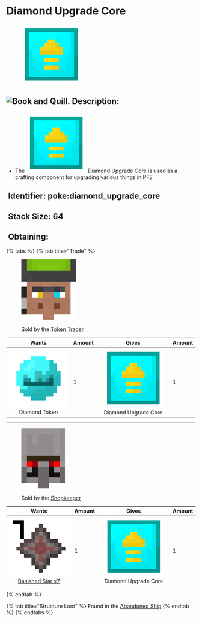 # Diamond Upgrade Core

<figure><img src="https://github.com/ItsMePok/PFE/blob/wikiAssets/wikiMain/diamond_upgrade_core.png?raw=true" alt=""><figcaption></figcaption></figure>

## <img src="https://minecraft.wiki/images/Book_and_Quill_JE2_BE2.png?2128f" alt="Book and Quill." data-size="line"> Description: <a href="#description" id="description"></a>

* The <img src="https://github.com/ItsMePok/PFE/blob/wikiAssets/wikiMain/diamond_upgrade_core.png?raw=true" alt="Diamond Upgrade Core." data-size="line"> Diamond Upgrade Core is used as a crafting component for upgrading various things in PFE

## <img src="https://minecraft.wiki/images/Name_Tag_JE2_BE2.png?cbdc1" alt="" data-size="line"> Identifier: **poke:diamond\_upgrade\_core** <a href="#identifier" id="identifier"></a>

## <img src="https://minecraft.wiki/images/Light_Gray_Bundle_JE1_BE1.png?b552e" alt="" data-size="line"> Stack Size: 64 <a href="#stack-size" id="stack-size"></a>

## <img src="https://minecraft.wiki/images/thumb/Crafting_Table_JE4_BE3.png/150px-Crafting_Table_JE4_BE3.png?5767f" alt="" data-size="line"> Obtaining: <a href="#obtaining" id="obtaining"></a>

{% tabs %}
{% tab title="Trade" %}
<figure><img src="https://github.com/ItsMePok/PFE/blob/wikiAssets/entity_icon/TokenTrader.png?raw=true" alt=""><figcaption><p>Sold by the <a href="../../mobs/traders/token-trader.md">Token Trader</a></p></figcaption></figure>

<table><thead><tr><th align="center">Wants</th><th data-type="number">Amount</th><th align="center">Gives</th><th data-type="number">Amount</th></tr></thead><tbody><tr><td align="center"> <img src="https://github.com/ItsMePok/PFE/blob/wikiAssets/wikiMain/diamond_token.png?raw=true" alt="Diamond Token." data-size="line"> Diamond Token</td><td>1</td><td align="center"><img src="https://github.com/ItsMePok/PFE/blob/wikiAssets/wikiMain/diamond_upgrade_core.png?raw=true" alt="Diamond Upgrade Core." data-size="line"> Diamond Upgrade Core</td><td>1</td></tr></tbody></table>

***

<figure><img src="https://github.com/ItsMePok/PFE/blob/wikiAssets/entity_icon/Shopkeeper.png?raw=true" alt=""><figcaption><p>Sold by the <a href="../../mobs/traders/shopkeeper.md">Shopkeeper</a></p></figcaption></figure>

<table><thead><tr><th align="center">Wants</th><th data-type="number">Amount</th><th align="center">Gives</th><th data-type="number">Amount</th></tr></thead><tbody><tr><td align="center"><img src="https://github.com/ItsMePok/PFE/blob/wikiAssets/wikiMain/banished_star_x7.png?raw=true" alt="Banished Star x7." data-size="line"> <a href="../banished-stars/banished-star-x7.md">Banished Star x7</a></td><td>1</td><td align="center"><img src="https://github.com/ItsMePok/PFE/blob/wikiAssets/wikiMain/diamond_upgrade_core.png?raw=true" alt="Diamond Upgrade Core." data-size="line"> Diamond Upgrade Core</td><td>1</td></tr></tbody></table>
{% endtab %}

{% tab title="Structure Loot" %}
Found in the [Abandoned Ship](https://pfewiki.gitbook.io/home/sturctures/abandoned-ship)
{% endtab %}
{% endtabs %}

